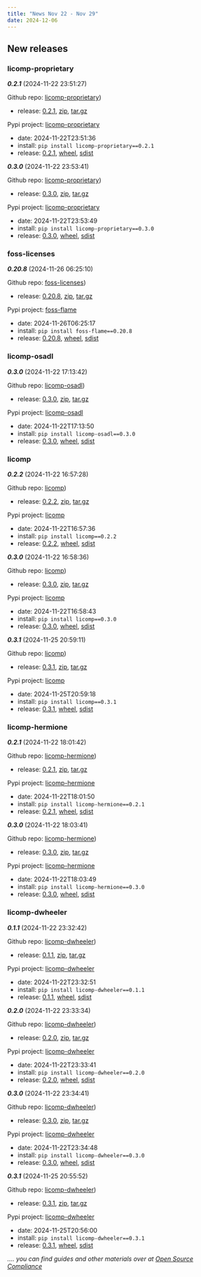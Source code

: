 ```yaml
---
title: "News Nov 22 - Nov 29"
date: 2024-12-06
---
```


## New releases

### licomp-proprietary

***0.2.1*** (2024-11-22 23:51:27)

Github repo: [licomp-proprietary](https://github.com/hesa/licomp-proprietary))
 * release: [0.2.1](https://github.com/hesa/licomp-proprietary/releases/tag/0.2.1), [zip](https://github.com/hesa/licomp-proprietary/archive/refs/tags/0.2.1.zip), [tar.gz](https://github.com/hesa/licomp-proprietary/archive/refs/tags/0.2.1.tar.gz) 

Pypi project: [licomp-proprietary](https://pypi.org/project/licomp-proprietary/)
 * date: 2024-11-22T23:51:36
 * install: `pip install licomp-proprietary==0.2.1`
* release: [0.2.1](https://pypi.org/project/licomp-proprietary/0.2.1/), [wheel](https://files.pythonhosted.org/packages/74/b5/b960a67c2c9a29b329a08f37cf6830b448199743004707476d20bb955ed8/licomp_proprietary-0.2.1-py2.py3-none-any.whl), [sdist](https://files.pythonhosted.org/packages/e6/b5/3fcfee443bfbcfbc86b56c72cd73d2127600145eb6f7084c0093089ff336/licomp_proprietary-0.2.1.tar.gz)


***0.3.0*** (2024-11-22 23:53:41)

Github repo: [licomp-proprietary](https://github.com/hesa/licomp-proprietary))
 * release: [0.3.0](https://github.com/hesa/licomp-proprietary/releases/tag/0.3.0), [zip](https://github.com/hesa/licomp-proprietary/archive/refs/tags/0.3.0.zip), [tar.gz](https://github.com/hesa/licomp-proprietary/archive/refs/tags/0.3.0.tar.gz) 

Pypi project: [licomp-proprietary](https://pypi.org/project/licomp-proprietary/)
 * date: 2024-11-22T23:53:49
 * install: `pip install licomp-proprietary==0.3.0`
* release: [0.3.0](https://pypi.org/project/licomp-proprietary/0.3.0/), [wheel](https://files.pythonhosted.org/packages/8e/e1/df8cb594efa8581da2787ae8614eff98f3a88f11d02f7176b885d1f63b72/licomp_proprietary-0.3.0-py2.py3-none-any.whl), [sdist](https://files.pythonhosted.org/packages/d8/04/10aa0f6058ed293109867506428704f8504d22dec536fddc4a855563caa0/licomp_proprietary-0.3.0.tar.gz)


### foss-licenses

***0.20.8*** (2024-11-26 06:25:10)

Github repo: [foss-licenses](https://github.com/hesa/foss-licenses))
 * release: [0.20.8](https://github.com/hesa/foss-licenses/releases/tag/0.20.8), [zip](https://github.com/hesa/foss-licenses/archive/refs/tags/0.20.8.zip), [tar.gz](https://github.com/hesa/foss-licenses/archive/refs/tags/0.20.8.tar.gz) 

Pypi project: [foss-flame](https://pypi.org/project/foss-flame/)
 * date: 2024-11-26T06:25:17
 * install: `pip install foss-flame==0.20.8`
* release: [0.20.8](https://pypi.org/project/foss-flame/0.20.8/), [wheel](https://files.pythonhosted.org/packages/42/66/e9b7a54f05b8a920bc1869be8fb1bd66d584cd86485dc7d8fb1438c4ceba/foss_flame-0.20.8-py2.py3-none-any.whl), [sdist](https://files.pythonhosted.org/packages/28/21/2a71b0394e41432f6f00b85faa0f906710b0ffcbf50ab8a5c838d46df141/foss-flame-0.20.8.tar.gz)


### licomp-osadl

***0.3.0*** (2024-11-22 17:13:42)

Github repo: [licomp-osadl](https://github.com/hesa/licomp-osadl))
 * release: [0.3.0](https://github.com/hesa/licomp-osadl/releases/tag/0.3.0), [zip](https://github.com/hesa/licomp-osadl/archive/refs/tags/0.3.0.zip), [tar.gz](https://github.com/hesa/licomp-osadl/archive/refs/tags/0.3.0.tar.gz) 

Pypi project: [licomp-osadl](https://pypi.org/project/licomp-osadl/)
 * date: 2024-11-22T17:13:50
 * install: `pip install licomp-osadl==0.3.0`
* release: [0.3.0](https://pypi.org/project/licomp-osadl/0.3.0/), [wheel](https://files.pythonhosted.org/packages/2f/77/4eb1c55b9321bbcaa8648fd3d097923e88d377b250a1ab766504436725df/licomp_osadl-0.3.0-py2.py3-none-any.whl), [sdist](https://files.pythonhosted.org/packages/47/20/01828da627fb45d5479604e2745487620ef25ca7f1e13d4fc895926d7342/licomp_osadl-0.3.0.tar.gz)


### licomp

***0.2.2*** (2024-11-22 16:57:28)

Github repo: [licomp](https://github.com/hesa/licomp))
 * release: [0.2.2](https://github.com/hesa/licomp/releases/tag/0.2.2), [zip](https://github.com/hesa/licomp/archive/refs/tags/0.2.2.zip), [tar.gz](https://github.com/hesa/licomp/archive/refs/tags/0.2.2.tar.gz) 

Pypi project: [licomp](https://pypi.org/project/licomp/)
 * date: 2024-11-22T16:57:36
 * install: `pip install licomp==0.2.2`
* release: [0.2.2](https://pypi.org/project/licomp/0.2.2/), [wheel](https://files.pythonhosted.org/packages/ec/58/817800b7a75eb313a6d4fa30cea392223683b8aa8e029b5cf83b17373f69/licomp-0.2.2-py2.py3-none-any.whl), [sdist](https://files.pythonhosted.org/packages/18/ad/4977d9a8a99fbb6503e017359c754979afb756fbb90949a648cade466d34/licomp-0.2.2.tar.gz)


***0.3.0*** (2024-11-22 16:58:36)

Github repo: [licomp](https://github.com/hesa/licomp))
 * release: [0.3.0](https://github.com/hesa/licomp/releases/tag/0.3.0), [zip](https://github.com/hesa/licomp/archive/refs/tags/0.3.0.zip), [tar.gz](https://github.com/hesa/licomp/archive/refs/tags/0.3.0.tar.gz) 

Pypi project: [licomp](https://pypi.org/project/licomp/)
 * date: 2024-11-22T16:58:43
 * install: `pip install licomp==0.3.0`
* release: [0.3.0](https://pypi.org/project/licomp/0.3.0/), [wheel](https://files.pythonhosted.org/packages/d4/04/04cce32f19f17723391843172dc3f2e95ee07ca3d260b9d66a207273b433/licomp-0.3.0-py2.py3-none-any.whl), [sdist](https://files.pythonhosted.org/packages/c2/f8/790e2e268277fbcc6fca8a28867689a289a1760b1cc95cdab948d9abd76c/licomp-0.3.0.tar.gz)


***0.3.1*** (2024-11-25 20:59:11)

Github repo: [licomp](https://github.com/hesa/licomp))
 * release: [0.3.1](https://github.com/hesa/licomp/releases/tag/0.3.1), [zip](https://github.com/hesa/licomp/archive/refs/tags/0.3.1.zip), [tar.gz](https://github.com/hesa/licomp/archive/refs/tags/0.3.1.tar.gz) 

Pypi project: [licomp](https://pypi.org/project/licomp/)
 * date: 2024-11-25T20:59:18
 * install: `pip install licomp==0.3.1`
* release: [0.3.1](https://pypi.org/project/licomp/0.3.1/), [wheel](https://files.pythonhosted.org/packages/44/37/8064c69b14ba978b2aafe877a4d739a09084bb127e0817612d2d42bc5d0b/licomp-0.3.1-py2.py3-none-any.whl), [sdist](https://files.pythonhosted.org/packages/54/0f/b3f9837ecdfbdbb6ee7a5332951e4bdff7dc08ac40dc0489a30ed72ecc65/licomp-0.3.1.tar.gz)


### licomp-hermione

***0.2.1*** (2024-11-22 18:01:42)

Github repo: [licomp-hermione](https://github.com/hesa/licomp-hermione))
 * release: [0.2.1](https://github.com/hesa/licomp-hermione/releases/tag/0.2.1), [zip](https://github.com/hesa/licomp-hermione/archive/refs/tags/0.2.1.zip), [tar.gz](https://github.com/hesa/licomp-hermione/archive/refs/tags/0.2.1.tar.gz) 

Pypi project: [licomp-hermione](https://pypi.org/project/licomp-hermione/)
 * date: 2024-11-22T18:01:50
 * install: `pip install licomp-hermione==0.2.1`
* release: [0.2.1](https://pypi.org/project/licomp-hermione/0.2.1/), [wheel](https://files.pythonhosted.org/packages/e6/bf/b4cf3f2777959cf8a74b73ee12e2d5dd071d8148e73d6d2f63fb6a175e90/licomp_hermione-0.2.1-py2.py3-none-any.whl), [sdist](https://files.pythonhosted.org/packages/ed/b7/b8c0f1a858ceb98a95651343d43c258bdf80fdd44f820bafb6df129852e7/licomp_hermione-0.2.1.tar.gz)


***0.3.0*** (2024-11-22 18:03:41)

Github repo: [licomp-hermione](https://github.com/hesa/licomp-hermione))
 * release: [0.3.0](https://github.com/hesa/licomp-hermione/releases/tag/0.3.0), [zip](https://github.com/hesa/licomp-hermione/archive/refs/tags/0.3.0.zip), [tar.gz](https://github.com/hesa/licomp-hermione/archive/refs/tags/0.3.0.tar.gz) 

Pypi project: [licomp-hermione](https://pypi.org/project/licomp-hermione/)
 * date: 2024-11-22T18:03:49
 * install: `pip install licomp-hermione==0.3.0`
* release: [0.3.0](https://pypi.org/project/licomp-hermione/0.3.0/), [wheel](https://files.pythonhosted.org/packages/50/a1/3292d5e81a77f461e7e9d0670566f4bb79a10e16cc052345155685a3ae25/licomp_hermione-0.3.0-py2.py3-none-any.whl), [sdist](https://files.pythonhosted.org/packages/a6/8f/3e626f453f26852ec74b78034ad5d58197ff58ff358af8df70431241a0f9/licomp_hermione-0.3.0.tar.gz)


### licomp-dwheeler

***0.1.1*** (2024-11-22 23:32:42)

Github repo: [licomp-dwheeler](https://github.com/hesa/licomp-dwheeler))
 * release: [0.1.1](https://github.com/hesa/licomp-dwheeler/releases/tag/0.1.1), [zip](https://github.com/hesa/licomp-dwheeler/archive/refs/tags/0.1.1.zip), [tar.gz](https://github.com/hesa/licomp-dwheeler/archive/refs/tags/0.1.1.tar.gz) 

Pypi project: [licomp-dwheeler](https://pypi.org/project/licomp-dwheeler/)
 * date: 2024-11-22T23:32:51
 * install: `pip install licomp-dwheeler==0.1.1`
* release: [0.1.1](https://pypi.org/project/licomp-dwheeler/0.1.1/), [wheel](https://files.pythonhosted.org/packages/3d/af/273f9fc004727eab27acde6e520e7784b57458457347e4676b64df9a15c3/licomp_dwheeler-0.1.1-py2.py3-none-any.whl), [sdist](https://files.pythonhosted.org/packages/3e/1b/b9d70b63a2fbf9957b702c59c33578bb515d8d192b98ff6e274d001fb4fc/licomp_dwheeler-0.1.1.tar.gz)


***0.2.0*** (2024-11-22 23:33:34)

Github repo: [licomp-dwheeler](https://github.com/hesa/licomp-dwheeler))
 * release: [0.2.0](https://github.com/hesa/licomp-dwheeler/releases/tag/0.2.0), [zip](https://github.com/hesa/licomp-dwheeler/archive/refs/tags/0.2.0.zip), [tar.gz](https://github.com/hesa/licomp-dwheeler/archive/refs/tags/0.2.0.tar.gz) 

Pypi project: [licomp-dwheeler](https://pypi.org/project/licomp-dwheeler/)
 * date: 2024-11-22T23:33:41
 * install: `pip install licomp-dwheeler==0.2.0`
* release: [0.2.0](https://pypi.org/project/licomp-dwheeler/0.2.0/), [wheel](https://files.pythonhosted.org/packages/1b/32/2c50746bbbd108f74b67fed1e15689c42d40ba2af64db44b1054ad7d7c29/licomp_dwheeler-0.2.0-py2.py3-none-any.whl), [sdist](https://files.pythonhosted.org/packages/6d/fa/43f6b811fe3838b0bb3ea82c8cdbb3e3d9b9fd9a1965fa70a14549234db0/licomp_dwheeler-0.2.0.tar.gz)


***0.3.0*** (2024-11-22 23:34:41)

Github repo: [licomp-dwheeler](https://github.com/hesa/licomp-dwheeler))
 * release: [0.3.0](https://github.com/hesa/licomp-dwheeler/releases/tag/0.3.0), [zip](https://github.com/hesa/licomp-dwheeler/archive/refs/tags/0.3.0.zip), [tar.gz](https://github.com/hesa/licomp-dwheeler/archive/refs/tags/0.3.0.tar.gz) 

Pypi project: [licomp-dwheeler](https://pypi.org/project/licomp-dwheeler/)
 * date: 2024-11-22T23:34:48
 * install: `pip install licomp-dwheeler==0.3.0`
* release: [0.3.0](https://pypi.org/project/licomp-dwheeler/0.3.0/), [wheel](https://files.pythonhosted.org/packages/54/f8/baa153a7da12ab33152d73e2c0d4b1c97c9e74df79611d35a97bbcf48dda/licomp_dwheeler-0.3.0-py2.py3-none-any.whl), [sdist](https://files.pythonhosted.org/packages/05/09/d042e760932795e0706992cf891a4d0c0789568d614e5153a713dcc730eb/licomp_dwheeler-0.3.0.tar.gz)


***0.3.1*** (2024-11-25 20:55:52)

Github repo: [licomp-dwheeler](https://github.com/hesa/licomp-dwheeler))
 * release: [0.3.1](https://github.com/hesa/licomp-dwheeler/releases/tag/0.3.1), [zip](https://github.com/hesa/licomp-dwheeler/archive/refs/tags/0.3.1.zip), [tar.gz](https://github.com/hesa/licomp-dwheeler/archive/refs/tags/0.3.1.tar.gz) 

Pypi project: [licomp-dwheeler](https://pypi.org/project/licomp-dwheeler/)
 * date: 2024-11-25T20:56:00
 * install: `pip install licomp-dwheeler==0.3.1`
* release: [0.3.1](https://pypi.org/project/licomp-dwheeler/0.3.1/), [wheel](https://files.pythonhosted.org/packages/a8/db/3c3d86d5dfd25c2e0a1c584233769183aa57dab06a43da33495a74aedd26/licomp_dwheeler-0.3.1-py2.py3-none-any.whl), [sdist](https://files.pythonhosted.org/packages/ad/04/9855503c610bca746065b47c4f8eb16207496c118ae6809a2e9488008fa3/licomp_dwheeler-0.3.1.tar.gz)


*.... you can find guides and other materials over at [Open Source Compliance](https://opensource-compliance.com/)*
